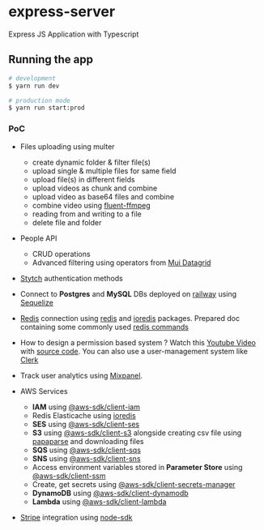 # express-server

Express JS Application with Typescript

## Running the app

```bash
# development
$ yarn run dev

# production mode
$ yarn run start:prod
```

### PoC

- Files uploading using multer
  - create dynamic folder & filter file(s)
  - upload single & multiple files for same field
  - upload file(s) in different fields
  - upload videos as chunk and combine
  - upload video as base64 files and combine
  - combine video using [fluent-ffmpeg](https://www.npmjs.com/package/fluent-ffmpeg)
  - reading from and writing to a file
  - delete file and folder

- People API
  - CRUD operations
  - Advanced filtering using operators from [Mui Datagrid](https://mui.com/x/react-data-grid/)

- [Stytch](https://stytch.com/) authentication methods

- Connect to **Postgres** and **MySQL** DBs deployed on [railway](https://docs.railway.com/) using [Sequelize](https://sequelize.org/)

- [Redis](https://redis.io/) connection using [redis](https://www.npmjs.com/package/redis) and [ioredis](https://www.npmjs.com/package/ioredis) packages. Prepared doc containing some commonly used [redis commands](https://redis.io/docs/latest/commands/)

- How to design a permission based system ? Watch this [Youtube Video](https://www.youtube.com/watch?v=5GG-VUvruzE) with [source code](https://github.com/WebDevSimplified/permission-system/tree/main). You can also use a user-management system like [Clerk](https://clerk.com/)

- Track user analytics using [Mixpanel](https://mixpanel.com/home/).

- AWS Services
  - **IAM** using [@aws-sdk/client-iam](https://www.npmjs.com/package/@aws-sdk/client-iam)
  - Redis Elasticache using [ioredis](https://www.npmjs.com/package/ioredis)
  - **SES** using [@aws-sdk/client-ses](https://www.npmjs.com/package/@aws-sdk/client-ses)
  - **S3** using [@aws-sdk/client-s3](https://www.npmjs.com/package/@aws-sdk/client-s3) alongside creating csv file using [papaparse](https://www.npmjs.com/package/papaparse) and downloading files
  - **SQS** using [@aws-sdk/client-sqs](https://www.npmjs.com/package/@aws-sdk/client-sqs)
  - **SNS** using [@aws-sdk/client-sns](https://www.npmjs.com/package/@aws-sdk/client-sns)
  - Access environment variables stored in **Parameter Store** using [@aws-sdk/client-ssm](https://www.npmjs.com/package/@aws-sdk/client-ssm)
  - Create, get secrets using [@aws-sdk/client-secrets-manager](https://www.npmjs.com/package/@aws-sdk/client-secrets-manager)
  - **DynamoDB** using [@aws-sdk/client-dynamodb](https://www.npmjs.com/package/@aws-sdk/client-dynamodb)
  - **Lambda** using [@aws-sdk/client-lambda](https://www.npmjs.com/package/@aws-sdk/client-lambda)

- [Stripe](https://docs.stripe.com/) integration using [node-sdk](https://docs.stripe.com/api?lang=node)